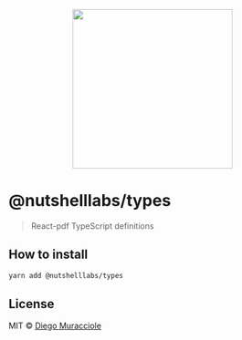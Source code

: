 <p align="center">
  <img src="https://user-images.githubusercontent.com/5600341/27505816-c8bc37aa-587f-11e7-9a86-08a2d081a8b9.png" height="280px">
</p>

# @nutshelllabs/types

> React-pdf TypeScript definitions

## How to install

```sh
yarn add @nutshelllabs/types
```

## License

MIT © [Diego Muracciole](http://github.com/diegomura)
